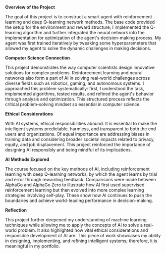 **Overview of the Project**

The goal of this project is to construct a smart agent with reinforcement learning and deep Q-learning network methods. The base code provided the setup for the environment and reward structure; I implemented the Q-learning algorithm and further integrated the neural network into the implementation for optimization of the agent's decision-making process. My agent was first trained iteratively by tweaking some hyperparameters that allowed my agent to solve the dynamic challenges in making decisions.

**Computer Science Connection**

This project demonstrates the way computer scientists design innovative solutions for complex problems. Reinforcement learning and neural networks also form a part of AI in solving real-world challenges across diverse fields such as robotics, gaming, and autonomous systems. I approached this problem systematically: first, I understood the task, implemented algorithms, tested results, and refined the agent's behavior through analysis and optimization. This structured process reflects the critical problem-solving mindset so essential in computer science.

**Ethical Considerations**

With AI systems, ethical responsibilities abound. It is essential to make the intelligent systems predictable, harmless, and transparent to both the end users and organizations. Of equal importance are addressing biases in training data and considering broader societal impacts related to privacy, equity, and job displacement. This project reinforced the importance of designing AI responsibly and being mindful of its implications.

**AI Methods Explored**

The course focused on the key methods of AI, including reinforcement learning with deep Q-learning networks, by which the agent learns by trial and error through rewarding feedback. Comparisons were made between AlphaGo and AlphaGo Zero to illustrate how AI first used supervised reinforcement learning but then evolved into more complex learning strategies involving self-play. These show how AI continues to push the boundaries and achieve world-leading performance in decision-making. 

**Reflection**

This project further deepened my understanding of machine learning techniques while allowing me to apply the concepts of AI to solve a real-world problem. It also highlighted how vital ethical considerations and responsible development of AI are. This piece of work showcases my ability in designing, implementing, and refining intelligent systems; therefore, it is meaningful in my portfolio.
